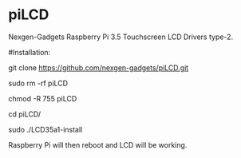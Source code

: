 # piLCD
Nexgen-Gadgets Raspberry Pi 3.5 Touchscreen LCD Drivers type-2.

#Installation:

git clone https://github.com/nexgen-gadgets/piLCD.git 

sudo rm -rf piLCD

chmod -R 755 piLCD

cd piLCD/

sudo ./LCD35a1-install

Raspberry Pi will then reboot and LCD will be working.
